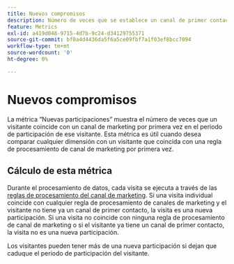 ```yaml
---
title: Nuevos compromisos
description: Número de veces que se establece un canal de primer contacto.
feature: Metrics
exl-id: a419d048-9715-4d7b-9c24-d34129755371
source-git-commit: bf0a4d4436da5f6a5ce09fbf7a1f03ef8bcc7094
workflow-type: tm+mt
source-wordcount: '0'
ht-degree: 0%

---
```


# Nuevos compromisos

La métrica “Nuevas participaciones” muestra el número de veces que un visitante coincide con un canal de marketing por primera vez en el periodo de participación de ese visitante. Esta métrica es útil cuando desea comparar cualquier dimensión con un visitante que coincida con una regla de procesamiento de canal de marketing por primera vez.

## Cálculo de esta métrica

Durante el procesamiento de datos, cada visita se ejecuta a través de las [reglas de procesamiento del canal de marketing](/help/admin/admin/c-manage-report-suites/c-edit-report-suites/marketing-channels/c-rules.md). Si una visita individual coincide con cualquier regla de procesamiento de canales de marketing y el visitante no tiene ya un canal de primer contacto, la visita es una nueva participación. Si una visita no coincide con ninguna regla de procesamiento de canal de marketing o si el visitante ya tiene un canal de primer contacto, la visita no es una nueva participación.

Los visitantes pueden tener más de una nueva participación si dejan que caduque el periodo de participación del visitante.
